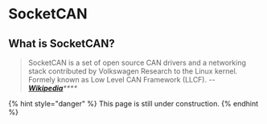# SocketCAN

## What is SocketCAN?

> SocketCAN is a set of open source CAN drivers and a networking stack contributed by Volkswagen Research to the Linux kernel. Formely known as Low Level CAN Framework \(LLCF\). -- [_**Wikipedia**_](https://en.wikipedia.org/wiki/SocketCAN)_\*\*\*\*_

{% hint style="danger" %}
This page is still under construction.
{% endhint %}

